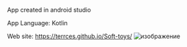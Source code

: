 App created in android studio

App Language: Kotlin

Web site: https://terrces.github.io/Soft-toys/
![изображение](https://github.com/user-attachments/assets/c1f92737-9eaf-43ad-b9d7-f1584d49c495)
